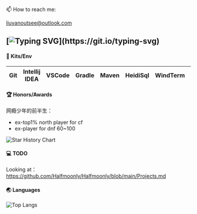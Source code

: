 <!--
**Halfmoonly/Halfmoonly** is a ✨ _special_ ✨ repository because its `README.md` (this file) appears on your GitHub profile.
Here are some ideas to get you started:
- 🔭 I’m currently working on ...
- 🌱 I’m currently learning ...
- 👯 I’m looking to collaborate on ...
- 🤔 I’m looking for help with ...
- 💬 Ask me about ...
- 📫 How to reach me: liuyanoutsee@outlook.com
- 😄 Pronouns: ...
- ⚡ Fun fact: ...
-->
📫 How to reach me: <p>liuyanoutsee@outlook.com</p>

[![Typing SVG](https://readme-typing-svg.demolab.com?font=Exo+2&size=28&pause=1000&vCenter=true&width=700&lines=requirements+and+ideas+are+the+origin+of+programming...)](https://git.io/typing-svg)
---
#### 🔭 Kits/Env
| Git | Intellij IDEA | VSCode | Gradle | Maven | HeidiSql | WindTerm | VMware | Centos | Docker | K8S |
| ----------- | ----------- | ----------- | ----------- | ----------- | ----------- | ----------- | ----------- | ----------- | ----------- | ----------- |

#### 🏆 Honors/Awards
网瘾少年的前半生：
- ex-top1% north player for cf
- ex-player for dnf 60~100

<picture>
  <img
    alt="Star History Chart"
    src="https://api.star-history.com/svg?repos=Halfmoonly/data-desensitization,Halfmoonly/feignx-plugin,Halfmoonly/clear-unused-images-in-markdowns&type=Date&theme=dark"
  />
</picture>

#### 💻 TODO
Looking at：https://github.com/Halfmoonly/Halfmoonly/blob/main/Projects.md

#### 🌏 Languages
![Top Langs](https://github-readme-stats.vercel.app/api/top-langs/?username=Halfmoonly&layout=compact)






